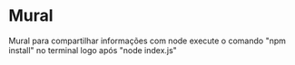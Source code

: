 # Mural
Mural para compartilhar informações com node
execute o comando "npm install" no terminal
logo após "node index.js"
